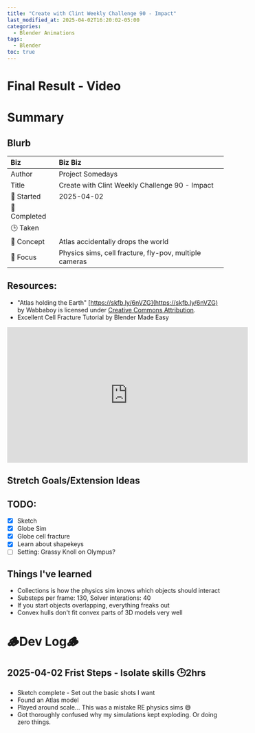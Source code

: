```yaml
---
title: "Create with Clint Weekly Challenge 90 - Impact"
last_modified_at: 2025-04-02T16:20:02-05:00
categories:
  - Blender Animations
tags:
  - Blender
toc: true
---
```


# Final Result - Video
<!-- [![Watch the video](https://img.youtube.com/vi/4eS8dGd9_TI/maxresdefault.jpg)](https://youtu.be/4eS8dGd9_TI) -->

# Summary
## Blurb

| Biz             | Biz Biz                               |
|:--------           | :---------                                |
| Author          | Project Somedays                      |
| Title           | Create with Clint Weekly Challenge 90 - Impact |
| 📅 Started      | 2025-04-02        |
| 📅 Completed    |         |
| 🕒 Taken        |                                   |
| 🤯 Concept      | Atlas accidentally drops the world       |
| 🔎 Focus        | Physics sims, cell fracture, fly-pov, multiple cameras    |

## Resources:
- "Atlas holding the Earth" [https://skfb.ly/6nVZG](https://skfb.ly/6nVZG) by Wabbaboy is licensed under [Creative Commons Attribution](http://creativecommons.org/licenses/by/4.0/).
- Excellent Cell Fracture Tutorial by Blender Made Easy
<iframe width="560" height="315" src="https://www.youtube.com/embed/Xdrz7icUvC4?si=nbuQG6mGM25nYc1u" title="YouTube video player" frameborder="0" allow="accelerometer; autoplay; clipboard-write; encrypted-media; gyroscope; picture-in-picture; web-share" referrerpolicy="strict-origin-when-cross-origin" allowfullscreen></iframe>

## Stretch Goals/Extension Ideas

## TODO:
- [x] Sketch
- [x] Globe Sim
- [x] Globe cell fracture
- [x] Learn about shapekeys
- [ ] Setting: Grassy Knoll on Olympus?

## Things I've learned
- Collections is how the physics sim knows which objects should interact
- Substeps per frame: 130, Solver interations: 40
- If you start objects overlapping, everything freaks out
- Convex hulls don't fit convex parts of 3D models very well


# 🪵Dev Log🪵

## 2025-04-02 Frist Steps - Isolate skills 🕒2hrs
- Sketch complete - Set out the basic shots I want
- Found an Atlas model
- Played around scale... This was a mistake RE physics sims 😅
- Got thoroughly confused why my simulations kept exploding. Or doing zero things.



